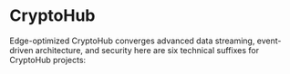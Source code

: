 # CryptoHub
Edge-optimized CryptoHub converges advanced data streaming, event-driven architecture, and security here are six technical suffixes for CryptoHub projects:
